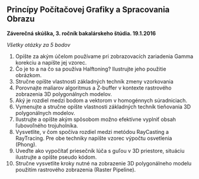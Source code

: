 ## Princípy Počítačovej Grafiky a Spracovania Obrazu

__Záverečná skúška, 3. ročník bakalárskeho štúdia. 19.1.2016__

_Všetky otázky za 5 bodov_

1. Opíšte za akým účelom používame pri zobrazovacích zariadenia Gamma korekciu a napíšte jej vzorec.
2. Čo je to a na čo sa používa Halftoning? Ilustrujte jeho použitie obrázkom.
3. Stručne opíšte vlastnosti základných techník zmeny vzorkovania
4. Porovnajte maliarov algoritmus a Z-buffer v kontexte rastrového zobrazenia 3D polygonálnych modelov.
5. Aký je rozdiel medzi bodom a vektorom v homogénnych súradniciach.
6. Vymenujte a stručne opíšte vlastnosti základných techník tieňovania 3D polygonálnych modelov.
7. Ilustrujte a opíšte akým spôsobom možno efektívne vyplniť obsah ľubovoľného trojuholníka.
8. Vysvetlite, v čom spočíva rozdiel medzi metódou RayCasting a RayTracing. Pre obe techniky napíšte vzorec výpočtu osvetlenia (Phong).
9. Uveďte ako vypočítať priesečník lúča s guľou v 3D priestore, situáciu ilustrujte a opíšte pseudo kódom.
10. Stručne vysvetlite kroky nutné na zobrazenie 3D polygonálneho modelu použitím rastrového zobrazenia (Raster Pipeline).
